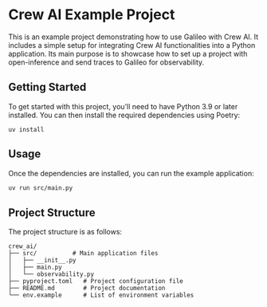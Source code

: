 # Crew AI Example Project

This is an example project demonstrating how to use Galileo with Crew AI. It includes a simple setup for integrating Crew AI functionalities into a Python application.
Its main purpose is to showcase how to set up a project with open-inference and send traces to Galileo for observability.

## Getting Started

To get started with this project, you'll need to have Python 3.9 or later installed. You can then install the required dependencies using Poetry:

```sync
uv install
```

## Usage

Once the dependencies are installed, you can run the example application:

```bash
uv run src/main.py
```

## Project Structure

The project structure is as follows:

```
crew_ai/
├── src/          # Main application files
│   ├── __init__.py
│   ├── main.py
│   └── observability.py
├── pyproject.toml   # Project configuration file
├── README.md        # Project documentation
└── env.example      # List of environment variables
```
